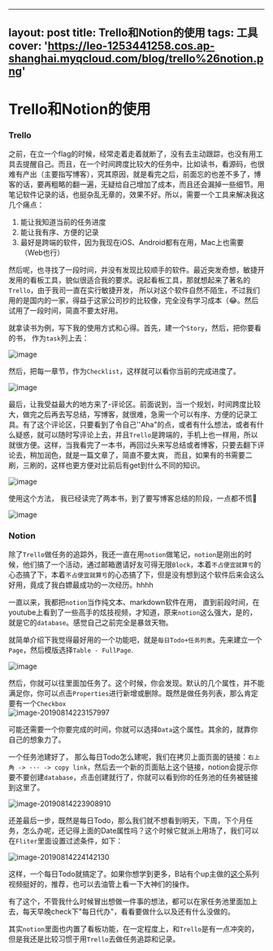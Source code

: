 
---
layout: post
title: Trello和Notion的使用
tags: 工具
cover: 'https://leo-1253441258.cos.ap-shanghai.myqcloud.com/blog/trello%26notion.png'
---

<!--more-->

# Trello和Notion的使用

### Trello

之前，在立一个flag的时候，经常走着走着就断了，没有去主动跟踪，也没有用工具去提醒自己。而且，在一个时间跨度比较大的任务中，比如读书，看源码，也很难有产出（主要指写博客），究其原因，就是看完之后，前面忘的也差不多了，博客的话，要再粗略的翻一遍，无疑给自己增加了成本，而且还会漏掉一些细节。用笔记软件记录的话，也挺杂乱无章的，效果不好。所以，需要一个工具来解决我这几个痛点：

1. 能让我知道当前的任务进度
2. 能让我有序、方便的记录
3. 最好是跨端的软件，因为我现在iOS、Android都有在用，Mac上也需要（Web也行）

然后呢，也寻找了一段时间，并没有发现比较顺手的软件。最近突发奇想，敏捷开发用的看板工具，貌似很适合我的要求。说起看板工具，那就想起来了著名的`Trello`，由于我司一直在实行敏捷开发， 所以对这个软件自然不陌生，不过我们用的是国内的一家，得益于这家公司抄的比较像，完全没有学习成本（😂。然后试用了一段时间，简直不要太好用。

就拿读书为例，写下我的使用方式和心得。首先，建一个`Story`，然后，把你要看的书， 作为`task`列上去：

![image](https://leo-1253441258.cos.ap-shanghai.myqcloud.com/blog/image-20190814215421475.png)

然后，把每一章节，作为`Checklist`，这样就可以看你当前的完成进度了。

![image](https://leo-1253441258.cos.ap-shanghai.myqcloud.com/blog/image-20190814215554597.png)

最后，让我受益最大的地方来了-评论区。前面说到，当一个规划，时间跨度比较大，做完之后再去写总结，写博客，就很难，急需一个可以有序、方便的记录工具。有了这个评论区，只要看到了令自己''Aha"的点，或者有什么想法，或者有什么疑惑，就可以随时写评论上去，并且`Trello`是跨端的，手机上也一样用，所以就很方便。这样，当我看完了一本书，再回过头来写总结或者博客，只要去翻下评论去，稍加润色，就是一篇文章了，简直不要太爽， 而且，如果有的书需要二刷，三刷的，这样也更方便对比前后有get到什么不同的知识。

![image](https://leo-1253441258.cos.ap-shanghai.myqcloud.com/blog/image-20190814221608668.png)

使用这个方法， 我已经读完了两本书，到了要写博客总结的阶段，一点都不慌🍉

![image](https://leo-1253441258.cos.ap-shanghai.myqcloud.com/blog/image-20190815074110370.png)

### Notion

除了`Trello`做任务的追踪外，我还一直在用`notion`做笔记，`notion`是刚出的时候，他们搞了一个活动，通过邮箱邀请好友可得无限`Block`，本着`不占便宜就算亏`的心态搞了下，本着`不占便宜就算亏`的心态搞了下，但是没有想到这个软件后来会这么好用，竟成了我白嫖最成功的一次经历。hhhh

一直以来，我都把`notion`当作纯文本、markdown软件在用， 直到前段时间，在youtube上看到了一些高手的炫技视频，才知道，原来`notion`这么强大，是的， 就是它的`database`。感觉自己之前完全是暴敛天物。

就简单介绍下我觉得最好用的一个功能吧，就是`每日Todo+任务列表`。先来建立一个`Page`，然后模版选择`Table - FullPage`.

![image](https://leo-1253441258.cos.ap-shanghai.myqcloud.com/blog/image-20190814223005178.png)

然后，你就可以往里面加任务了。这个时候，你会发现。默认的几个属性，并不能满足你，你可以点击`Properties`进行新增或删除。既然是做任务列表，那么肯定要有一个`Checkbox`	
![image-20190814223157997](https://leo-1253441258.cos.ap-shanghai.myqcloud.com/blog/image-20190814223157997.png)

可能还需要一个你要完成的时间，你就可以选择`Data`这个属性。其余的，就靠你自己的想象力了。

一个任务池建好了， 那么每日Todo怎么建呢，我们在拷贝上面页面的链接：`右上角 -> ··· -> copy link`，然后去一个新的页面贴上这个链接，notion会提示你要不要创建`database`，点击创建就行了，你就可以看到你的任务池的任务被链接到这里了。

![image-20190814223908910](https://leo-1253441258.cos.ap-shanghai.myqcloud.com/blog/image-20190814223908910.png)

还差最后一步，既然是每日Todo，那么我们就不想看到明天，下周，下个月任务，怎么办呢，还记得上面的Date属性吗？这个时候它就派上用场了，我们可以在`Fliter`里面设置过滤条件，如下：

![image-20190814224142130](https://leo-1253441258.cos.ap-shanghai.myqcloud.com/blog/image-20190814224142130.png)

这样，一个每日Todo就搞定了。如果你想学到更多，B站有个up主做的[这个](https://space.bilibili.com/6971044?from=search&seid=12690759490193402799)系列视频挺好的，推荐，也可以去油管上看一下大神们的操作。

有了这个，不管我什么时候冒出想做一件事的想法，都可以在家任务池里面加上去，每天早晚check下"每日代办"，看看要做什么以及还有什么没做的。

其实`notion`里面也内置了看板功能，在一定程度上，和`Trello`是有一点冲突的，但是我还是比较习惯于用`Trello`去做任务追踪和记录。









